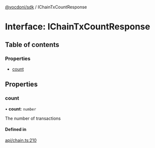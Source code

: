 [@vocdoni/sdk](/sdk) / IChainTxCountResponse

# Interface: IChainTxCountResponse

## Table of contents

### Properties

- [count](IChainTxCountResponse#count)

## Properties

### count

• **count**: `number`

The number of transactions

#### Defined in

[api/chain.ts:210](https://github.com/vocdoni/vocdoni-sdk/blob/1053e59/src/api/chain.ts#L210)
